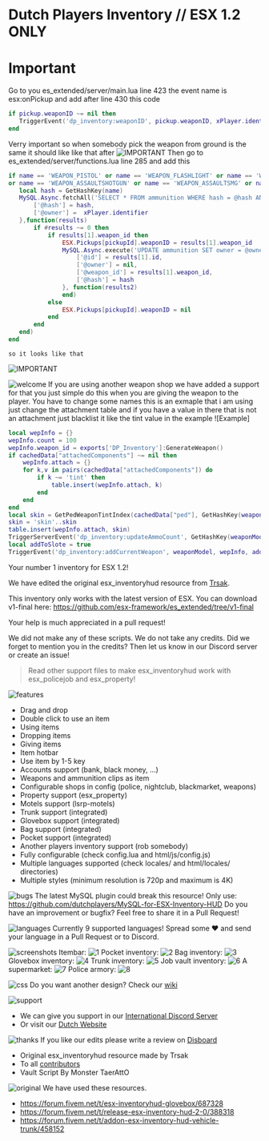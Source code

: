 # Dutch Players Inventory // ESX 1.2 ONLY
# Important
 Go to you es_extended/server/main.lua line 423 the event name is esx:onPickup and add after line 430 this code
 ```lua
if pickup.weaponID ~= nil then
	TriggerEvent('dp_inventory:weaponID', pickup.weaponID, xPlayer.identifier)
end
```
Verry important so when somebody pick the weapon from ground is the same it should like like that after
 ![IMPORTANT](https://imgur.com/XnC2QIk.png)
    Then go to es_extended/server/functions.lua line 285 and add this
 ```lua
if name == 'WEAPON_PISTOL' or name == 'WEAPON_FLASHLIGHT' or name == 'WEAPON_STUNGUN' or name == 'WEAPON_KNIFE' or name == 'WEAPON_BAT' or name == 'WEAPON_ADVANCEDRIFLE' or name == 'WEAPON_APPISTOL' or name == 'WEAPON_ASSAULTRIFLE'
or name == 'WEAPON_ASSAULTSHOTGUN' or name == 'WEAPON_ASSAULTSMG' or name == 'WEAPON_AUTOSHOTGUN' or name == 'WEAPON_CARBINERIFLE' or name == 'WEAPON_SNIPERRIFLE' or name == 'WEAPON_COMBATPISTOL' or name == 'WEAPON_PUMPSHOTGUN' or name == 'WEAPON_SMG' then
	local hash = GetHashKey(name)
	MySQL.Async.fetchAll('SELECT * FROM ammunition WHERE hash = @hash AND owner = @owner', {
		['@hash'] = hash,
		['@owner'] =  xPlayer.identifier
	},function(results)
		if #results ~= 0 then
			if results[1].weapon_id then
				ESX.Pickups[pickupId].weaponID = results[1].weapon_id
				MySQL.Async.execute('UPDATE ammunition SET owner = @owner WHERE id = @id and hash = @hash and weapon_id = @weapon_id', {
					['@id'] = results[1].id,
					['@owner'] = nil,
					['@weapon_id'] = results[1].weapon_id,
					['@hash'] = hash
				}, function(results2)
				end)
			else
				ESX.Pickups[pickupId].weaponID = nil
			end
		end
	end)
end
```
    so it looks like that
![IMPORTANT](https://imgur.com/Umzssai.png)

![welcome](https://www.gemeentenieuwstad.nl/wp-content/uploads/2020/10/welcome.png)
If you are using another weapon shop we have added a support for that you just simple do this when you are giving the weapon to the player.
You have to change some names this is an exmaple that i am using just change the attachment table and if you have a value in there that is not an attachment just blacklist it like the tint value in the example
![Example]
```lua
local wepInfo = {}
wepInfo.count = 100
wepInfo.weapon_id = exports['DP_Inventory']:GenerateWeapon()
if cachedData["attachedComponents"] ~= nil then
	wepInfo.attach = {}
	for k,v in pairs(cachedData["attachedComponents"]) do
		if k ~= 'tint' then
			table.insert(wepInfo.attach, k)
		end
	end
end
local skin = GetPedWeaponTintIndex(cachedData["ped"], GetHashKey(weaponModel))
skin = 'skin'..skin
table.insert(wepInfo.attach, skin)
TriggerServerEvent('dp_inventory:updateAmmoCount', GetHashKey(weaponModel), wepInfo)
local addToSlote = true
TriggerEvent('dp_inventory:addCurrentWeapon', weaponModel, wepInfo, addToSlote)
```
Your number 1 inventory for ESX 1.2!

We have edited the original esx_inventoryhud resource from [Trsak](https://forum.cfx.re/t/release-esx-inventory-hud-2-4-properties-trunks-players-shops-storages/).

This inventory only works with the latest version of ESX. You can download v1-final here: https://github.com/esx-framework/es_extended/tree/v1-final

Your help is much appreciated in a pull request!

We did not make any of these scripts. We do not take any credits. Did we forget to mention you in the credits? Then let us know in our Discord server or create an issue!
    
> Read other support files to make esx_inventoryhud work with esx_policejob and esx_property!

![features](https://www.gemeentenieuwstad.nl/wp-content/uploads/2020/10/features.png)
- Drag and drop
- Double click to use an item
- Using items
- Dropping items
- Giving items
- Item hotbar
- Use item by 1-5 key
- Accounts support (bank, black money, ...)
- Weapons and ammunition clips as item
- Configurable shops in config (police, nightclub, blackmarket, weapons)
- Property support (esx_property)
- Motels support (lsrp-motels)
- Trunk support (integrated)
- Glovebox support (integrated)
- Bag support (integrated)
- Pocket support (integrated)
- Another players inventory support (rob somebody)
- Fully configurable (check config.lua and html/js/config.js)
- Multiple languages supported (check locales/ and html/locales/ directories)
- Multiple styles (minimum resolution is 720p and maximum is 4K)

![bugs](https://www.gemeentenieuwstad.nl/wp-content/uploads/2020/10/sendpr.png)
The latest MySQL plugin could break this resource! Only use: https://github.com/dutchplayers/MySQL-for-ESX-Inventory-HUD
Do you have an improvement or bugfix? Feel free to share it in a Pull Request! 

![languages](https://www.gemeentenieuwstad.nl/wp-content/uploads/2020/10/languages.png)
Currently 9 supported languages! Spread some ❤️ and send your language in a Pull Request or to Discord.

![screenshots](https://www.gemeentenieuwstad.nl/wp-content/uploads/2020/10/screenshots.png)
Itembar:
![1](https://raw.githubusercontent.com/dutchplayers/ESX-1.2-Inventory-HUD/master/Example_01.jpg)
Pocket inventory:
![2](https://raw.githubusercontent.com/dutchplayers/ESX-1.2-Inventory-HUD/master/example_02.jpg)
Bag inventory:
![3](https://cdn.discordapp.com/attachments/538834196458897408/779952927376539728/DP_Inventory.jpg)
Glovebox inventory:
![4](https://raw.githubusercontent.com/dutchplayers/ESX-1.2-Inventory-HUD/master/example_04.jpg)
Trunk inventory:
![5](https://raw.githubusercontent.com/dutchplayers/ESX-1.2-Inventory-HUD/master/example_05.jpg)
Job vault inventory:
![6](https://raw.githubusercontent.com/dutchplayers/ESX-1.2-Inventory-HUD/master/example_06.jpg)
A supermarket:
![7](https://raw.githubusercontent.com/dutchplayers/ESX-1.2-Inventory-HUD/master/example_07.jpg)
Police armory:
![8](https://raw.githubusercontent.com/dutchplayers/ESX-1.2-Inventory-HUD/master/example_08.jpg)

![css](https://www.gemeentenieuwstad.nl/wp-content/uploads/2020/10/customcss.png)
Do you want another design? Check our [wiki](https://github.com/dutchplayers/ESX-1.2-Inventory-HUD/wiki/11.-Custom-Design-(OPTIONAL))

![support](https://www.gemeentenieuwstad.nl/wp-content/uploads/2020/10/support.png)
- We can give you support in our [International Discord Server](https://www.dutch-players.nl/joindiscord)
- Or visit our [Dutch Website](https://www.dutch-players.nl/)

![thanks](https://www.gemeentenieuwstad.nl/wp-content/uploads/2020/10/thanks.png)
If you like our edits please write a review on [Disboard](https://disboard.org/nl/server/411618887227146251#reviews)
- Original esx_inventoryhud resource made by Trsak
- To all [contributors](https://github.com/dutchplayers/ESX-1.2-Inventory-HUD/graphs/contributors)
- Vault Script By Monster TaerAttO

![original](https://www.gemeentenieuwstad.nl/wp-content/uploads/2020/10/originalthreads.png)
We have used these resources.
- https://forum.fivem.net/t/esx-inventoryhud-glovebox/687328
- https://forum.fivem.net/t/release-esx-inventory-hud-2-0/388318
- https://forum.fivem.net/t/addon-esx-inventory-hud-vehicle-trunk/458152
